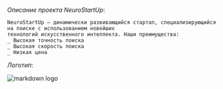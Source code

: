 _Описание проекта NeuroStartUp_:

    NeuroStartUp — динамически развивающийся стартап, специализирующийся на поиске с использованием новейших
    технологий искусственного интеллекта. Наши преимущества:
    _ Высокая точность поиска
    _ Высокая скорость поиска
    _ Низкая цена
_Логотип_:

![markdown logo](https://camo.githubusercontent.com/79ee96a8b8fa098c44d1ca302006f24d008408a1c22fc13260437214d705a23d/68747470733a2f2f6e65746f6c6f67792d636f64652e6769746875622e696f2f6769742d686f6d65776f726b732f696e74726f64756374696f6e2f6173736574732f6c6f676f2e706e67)
